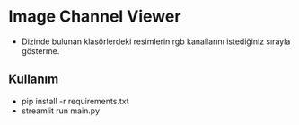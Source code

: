 # Image Channel Viewer

- Dizinde bulunan klasörlerdeki resimlerin rgb kanallarını istediğiniz sırayla gösterme.

## Kullanım
- pip install -r requirements.txt
- streamlit run main.py
